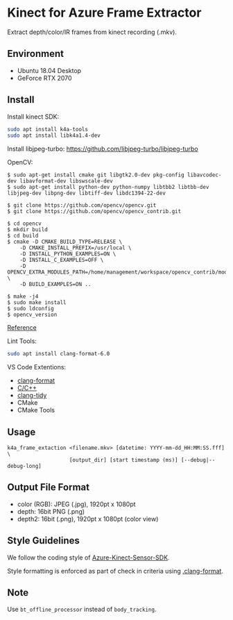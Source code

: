 # Kinect for Azure Frame Extractor
Extract depth/color/IR frames from kinect recording (.mkv).

## Environment

- Ubuntu 18.04 Desktop
- GeForce RTX 2070

## Install

Install kinect SDK:

```bash
sudo apt install k4a-tools
sudo apt install libk4a1.4-dev
```

Install libjpeg-turbo:
https://github.com/libjpeg-turbo/libjpeg-turbo

OpenCV:

```
$ sudo apt-get install cmake git libgtk2.0-dev pkg-config libavcodec-dev libavformat-dev libswscale-dev
$ sudo apt-get install python-dev python-numpy libtbb2 libtbb-dev libjpeg-dev libpng-dev libtiff-dev libdc1394-22-dev

$ git clone https://github.com/opencv/opencv.git
$ git clone https://github.com/opencv/opencv_contrib.git

$ cd opencv
$ mkdir build
$ cd build
$ cmake -D CMAKE_BUILD_TYPE=RELEASE \
    -D CMAKE_INSTALL_PREFIX=/usr/local \
    -D INSTALL_PYTHON_EXAMPLES=ON \
    -D INSTALL_C_EXAMPLES=OFF \
    -D OPENCV_EXTRA_MODULES_PATH=/home/management/workspace/opencv_contrib/modules \
    -D BUILD_EXAMPLES=ON ..

$ make -j4
$ sudo make install
$ sudo ldconfig
$ opencv_version
```

[Reference](https://github.com/getty708/Azure-Kinect-Sensor-SDK/issues/1)


Lint Tools:

```bash
sudo apt install clang-format-6.0
```

VS Code Extentions:
- [clang-format](https://marketplace.visualstudio.com/items?itemName=xaver.clang-format)
- [C/C++](https://marketplace.visualstudio.com/items?itemName=ms-vscode.cpptools)
- [clang-tidy](https://marketplace.visualstudio.com/items?itemName=notskm.clang-tidy)
- CMake
- CMake Tools

## Usage

```
k4a_frame_extaction <filename.mkv> [datetime: YYYY-mm-dd_HH:MM:SS.fff] \
                    [output_dir] [start timestamp (ms)] [--debug|--debug-long]
```

## Output File Format
- color (RGB): JPEG (.jpg), 1920pt x 1080pt
- depth: 16bit PNG (.png) 
- depth2: 16bit (.png), 1920pt x 1080pt (color view)


## Style Guidelines
We follow the coding style of [Azure-Kinect-Sensor-SDK](https://github.com/getty708/Azure-Kinect-Sensor-SDK/blob/develop/CONTRIBUTING.md#style-guidelines).

Style formatting is enforced as part of check in criteria using [.clang-format](https://github.com/getty708/Azure-Kinect-Sensor-SDK/blob/develop/.clang-format).


## Note

Use `bt_offline_processor` instead of `body_tracking`.